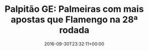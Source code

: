 ---
layout: post
title: "Palpitão GE: Palmeiras com mais apostas que Flamengo na 28ª rodada"
date: 2016-09-30T23:32:11+00:00
external_link: "http://globoesporte.globo.com/futebol/brasileirao-serie-a/noticia/2016/09/palpitao-ge-palmeiras-com-mais-apostas-que-flamengo-na-28-rodada.html"
categories: news globo.com
---